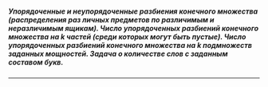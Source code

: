 ##### Упорядоченные и неупорядоченные разбиения конечного множества (распределения раз личных предметов по различимым и неразличимым ящикам). Число упорядоченных разбиений конечного множества на $k$ частей (среди которых могут быть пустые). Число упорядоченных разбиений конечного множества на $k$ подмножеств заданных мощностей. Задача о количестве слов с заданным составом букв.
----
